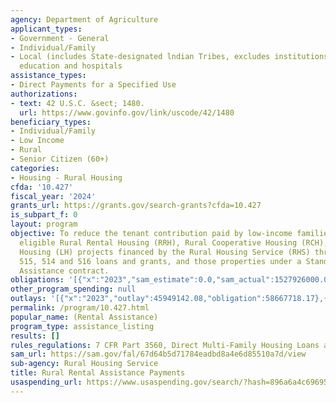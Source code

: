 ```yaml
---
agency: Department of Agriculture
applicant_types:
- Government - General
- Individual/Family
- Local (includes State-designated lndian Tribes, excludes institutions of higher
  education and hospitals
assistance_types:
- Direct Payments for a Specified Use
authorizations:
- text: 42 U.S.C. &sect; 1480.
  url: https://www.govinfo.gov/link/uscode/42/1480
beneficiary_types:
- Individual/Family
- Low Income
- Rural
- Senior Citizen (60+)
categories:
- Housing - Rural Housing
cfda: '10.427'
fiscal_year: '2024'
grants_url: https://grants.gov/search-grants?cfda=10.427
is_subpart_f: 0
layout: program
objective: To reduce the tenant contribution paid by low-income families occupying
  eligible Rural Rental Housing (RRH), Rural Cooperative Housing (RCH), and Farm Labor
  Housing (LH) projects financed by the Rural Housing Service (RHS) through its Sections
  515, 514 and 516 loans and grants, and those properties under a Stand-Alone Rental
  Assistance contract.
obligations: '[{"x":"2023","sam_estimate":0.0,"sam_actual":1527926000.0,"usa_spending_actual":1494567291.67},{"x":"2024","sam_estimate":0.0,"sam_actual":1608000000.0,"usa_spending_actual":1562694391.49},{"x":"2025","sam_estimate":0.0,"sam_actual":1684000000.0,"usa_spending_actual":0.0}]'
other_program_spending: null
outlays: '[{"x":"2023","outlay":45949142.08,"obligation":58667718.17},{"x":"2024","outlay":17533849.47,"obligation":40589770.72},{"x":"2025","outlay":0.0,"obligation":0.0}]'
permalink: /program/10.427.html
popular_name: (Rental Assistance)
program_type: assistance_listing
results: []
rules_regulations: 7 CFR Part 3560, Direct Multi-Family Housing Loans and Grants.
sam_url: https://sam.gov/fal/67d64b5d71784eadbd8a4e6d85510a7d/view
sub-agency: Rural Housing Service
title: Rural Rental Assistance Payments
usaspending_url: https://www.usaspending.gov/search/?hash=896a6a4c69695c17484d7641a2cc5201
---
```

